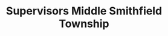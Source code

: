 ---
layout: repo
title: "Supervisors Middle Smithfield Township"
id: 13879
permalink: repos/13879/
---